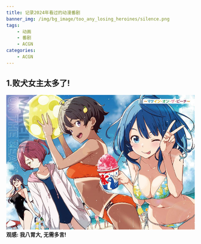 ```yaml
---
title: 记录2024年看过的动漫番剧
banner_img: /img/bg_image/too_any_losing_heroines/silence.png
tags: 
    - 动画
    - 番剧
    - ACGN
categories: 
    - ACGN
---
```


## 1.败犬女主太多了!
![败犬女主太多了!](https://raw.githubusercontent.com/HarmonyTou/harmonytou.github.io/main/source/img/animepic/too_any_losing_heroines.jpg "败犬女主太多了!")
**观感: 我八胃大, 无需多言!**